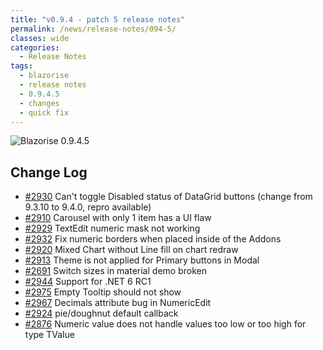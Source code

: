 ```yaml
---
title: "v0.9.4 - patch 5 release notes"
permalink: /news/release-notes/094-5/
classes: wide
categories:
  - Release Notes
tags:
  - blazorise
  - release notes
  - 0.9.4.5
  - changes
  - quick fix
---
```


<img src="/assets/images/news/094/v094-5.png" alt="Blazorise 0.9.4.5" />

## Change Log

- [#2930](https://github.com/Megabit/Blazorise/issues/2930) Can't toggle Disabled status of DataGrid buttons (change from 9.3.10 to 9.4.0, repro available)
- [#2910](https://github.com/Megabit/Blazorise/issues/2910) Carousel with only 1 item has a UI flaw
- [#2929](https://github.com/Megabit/Blazorise/issues/2929) TextEdit numeric mask not working
- [#2932](https://github.com/Megabit/Blazorise/issues/2932) Fix numeric borders when placed inside of the Addons
- [#2920](https://github.com/Megabit/Blazorise/issues/2920) Mixed Chart without Line fill on chart redraw
- [#2913](https://github.com/Megabit/Blazorise/issues/2913) Theme is not applied for Primary buttons in Modal
- [#2691](https://github.com/Megabit/Blazorise/issues/2691) Switch sizes in material demo broken
- [#2944](https://github.com/Megabit/Blazorise/issues/2944) Support for .NET 6 RC1
- [#2975](https://github.com/Megabit/Blazorise/issues/2975) Empty Tooltip should not show
- [#2967](https://github.com/Megabit/Blazorise/issues/2967) Decimals attribute bug in NumericEdit
- [#2924](https://github.com/Megabit/Blazorise/issues/2924) pie/doughnut default callback
- [#2876](https://github.com/Megabit/Blazorise/issues/2876) Numeric value does not handle values too low or too high for type TValue